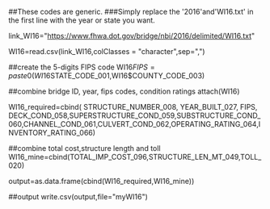 
##These codes are generic.
###Simply replace the '2016'and'WI16.txt' in the first line with the year or state you want.





link_WI16="https://www.fhwa.dot.gov/bridge/nbi/2016/delimited/WI16.txt"

WI16=read.csv(link_WI16,colClasses = "character",sep=",")

##create the 5-digits FIPS code
WI16$FIPS=paste0(WI16$STATE_CODE_001,WI16$COUNTY_CODE_003)







##combine bridge ID, year, fips codes, condition ratings
attach(WI16)

WI16_required=cbind(
STRUCTURE_NUMBER_008,
YEAR_BUILT_027,
FIPS,
DECK_COND_058,SUPERSTRUCTURE_COND_059,SUBSTRUCTURE_COND_060,CHANNEL_COND_061,CULVERT_COND_062,OPERATING_RATING_064,INVENTORY_RATING_066)

##combine total cost,structure length and toll
WI16_mine=cbind(TOTAL_IMP_COST_096,STRUCTURE_LEN_MT_049,TOLL_020) 

output=as.data.frame(cbind(WI16_required,WI16_mine))



##output 
write.csv(output,file="myWI16")
